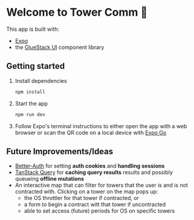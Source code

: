 # Welcome to Tower Comm 👋

This app is built with:
- [Expo](https://expo.dev)
- the [GlueStack UI](https://gluestack.io/) component library

## Getting started

1. Install dependencies

   ```bash
   npm install
   ```

2. Start the app

   ```bash
   npm run dev
   ```

3. Follow Expo's terminal instructions to either open the app with a web browser or scan the QR code on a local device with [Expo Go](https://expo.dev/go)

## Future Improvements/Ideas

- [Better-Auth](https://www.better-auth.com/) for setting **auth cookies** and **handling sessions**
- [TanStack Query](https://tanstack.com/query/latest) for **caching query results** results and possibly queueing **offline mutations**
- An interactive map that can filter for towers that the user is and is not contracted with. Clicking on a tower on the map pops up: 
   - the OS throttler for that tower if contracted, or 
   - a form to begin a contract witt that tower if uncontracted
   - able to set access (future) periods for OS on specific towers

